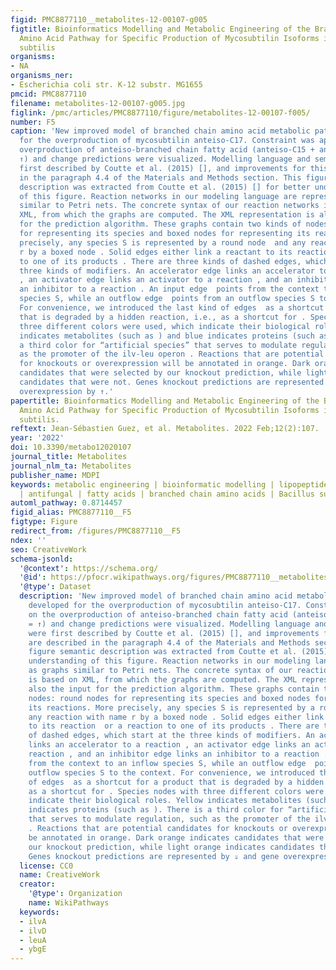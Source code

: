 ```yaml
---
figid: PMC8877110__metabolites-12-00107-g005
figtitle: Bioinformatics Modelling and Metabolic Engineering of the Branched Chain
  Amino Acid Pathway for Specific Production of Mycosubtilin Isoforms in Bacillus
  subtilis
organisms:
- NA
organisms_ner:
- Escherichia coli str. K-12 substr. MG1655
pmcid: PMC8877110
filename: metabolites-12-00107-g005.jpg
figlink: /pmc/articles/PMC8877110/figure/metabolites-12-00107-f005/
number: F5
caption: 'New improved model of branched chain amino acid metabolic pathway developed
  for the overproduction of mycosubtilin anteiso-C17. Constraint was applied on the
  overproduction of anteiso-branched chain fatty acid (anteiso-C15 + anteiso-C17 =
  ↑) and change predictions were visualized. Modelling language and semantics were
  first described by Coutte et al. (2015) [], and improvements for this work are described
  in the paragraph 4.4 of the Materials and Methods section. This figure semantic
  description was extracted from Coutte et al. (2015) [] for better understanding
  of this figure. Reaction networks in our modeling language are represented as graphs
  similar to Petri nets. The concrete syntax of our reaction networks is based on
  XML, from which the graphs are computed. The XML representation is also the input
  for the prediction algorithm. These graphs contain two kinds of nodes: round nodes
  for representing its species and boxed nodes for representing its reactions. More
  precisely, any species S is represented by a round node  and any reaction with name
  r by a boxed node . Solid edges either link a reactant to its reaction  or a reaction
  to one of its products . There are three kinds of dashed edges, which start at the
  three kinds of modifiers. An accelerator edge links an accelerator to a reaction
  , an activator edge links an activator to a reaction , and an inhibitor edge links
  an inhibitor to a reaction . An input edge  points from the context to an inflow
  species S, while an outflow edge  points from an outflow species S to the context.
  For convenience, we introduced the last kind of edges  as a shortcut for a product
  that is degraded by a hidden reaction, i.e., as a shortcut for . Species nodes with
  three different colors were used, which indicate their biological roles. Yellow
  indicates metabolites (such as ) and blue indicates proteins (such as ). There is
  a third color for “artificial species” that serves to modulate regulation, such
  as the promoter of the ilv-leu operon . Reactions that are potential candidates
  for knockouts or overexpression will be annotated in orange. Dark orange indicates
  candidates that were selected by our knockout prediction, while light orange indicates
  candidates that were not. Genes knockout predictions are represented by ⇓ and gene
  overexpression by ↑.'
papertitle: Bioinformatics Modelling and Metabolic Engineering of the Branched Chain
  Amino Acid Pathway for Specific Production of Mycosubtilin Isoforms in Bacillus
  subtilis.
reftext: Jean-Sébastien Guez, et al. Metabolites. 2022 Feb;12(2):107.
year: '2022'
doi: 10.3390/metabo12020107
journal_title: Metabolites
journal_nlm_ta: Metabolites
publisher_name: MDPI
keywords: metabolic engineering | bioinformatic modelling | lipopeptides | mycosubtilin
  | antifungal | fatty acids | branched chain amino acids | Bacillus subtilis
automl_pathway: 0.8714457
figid_alias: PMC8877110__F5
figtype: Figure
redirect_from: /figures/PMC8877110__F5
ndex: ''
seo: CreativeWork
schema-jsonld:
  '@context': https://schema.org/
  '@id': https://pfocr.wikipathways.org/figures/PMC8877110__metabolites-12-00107-g005.html
  '@type': Dataset
  description: 'New improved model of branched chain amino acid metabolic pathway
    developed for the overproduction of mycosubtilin anteiso-C17. Constraint was applied
    on the overproduction of anteiso-branched chain fatty acid (anteiso-C15 + anteiso-C17
    = ↑) and change predictions were visualized. Modelling language and semantics
    were first described by Coutte et al. (2015) [], and improvements for this work
    are described in the paragraph 4.4 of the Materials and Methods section. This
    figure semantic description was extracted from Coutte et al. (2015) [] for better
    understanding of this figure. Reaction networks in our modeling language are represented
    as graphs similar to Petri nets. The concrete syntax of our reaction networks
    is based on XML, from which the graphs are computed. The XML representation is
    also the input for the prediction algorithm. These graphs contain two kinds of
    nodes: round nodes for representing its species and boxed nodes for representing
    its reactions. More precisely, any species S is represented by a round node  and
    any reaction with name r by a boxed node . Solid edges either link a reactant
    to its reaction  or a reaction to one of its products . There are three kinds
    of dashed edges, which start at the three kinds of modifiers. An accelerator edge
    links an accelerator to a reaction , an activator edge links an activator to a
    reaction , and an inhibitor edge links an inhibitor to a reaction . An input edge  points
    from the context to an inflow species S, while an outflow edge  points from an
    outflow species S to the context. For convenience, we introduced the last kind
    of edges  as a shortcut for a product that is degraded by a hidden reaction, i.e.,
    as a shortcut for . Species nodes with three different colors were used, which
    indicate their biological roles. Yellow indicates metabolites (such as ) and blue
    indicates proteins (such as ). There is a third color for “artificial species”
    that serves to modulate regulation, such as the promoter of the ilv-leu operon
    . Reactions that are potential candidates for knockouts or overexpression will
    be annotated in orange. Dark orange indicates candidates that were selected by
    our knockout prediction, while light orange indicates candidates that were not.
    Genes knockout predictions are represented by ⇓ and gene overexpression by ↑.'
  license: CC0
  name: CreativeWork
  creator:
    '@type': Organization
    name: WikiPathways
  keywords:
  - ilvA
  - ilvD
  - leuA
  - ybgE
---
```

